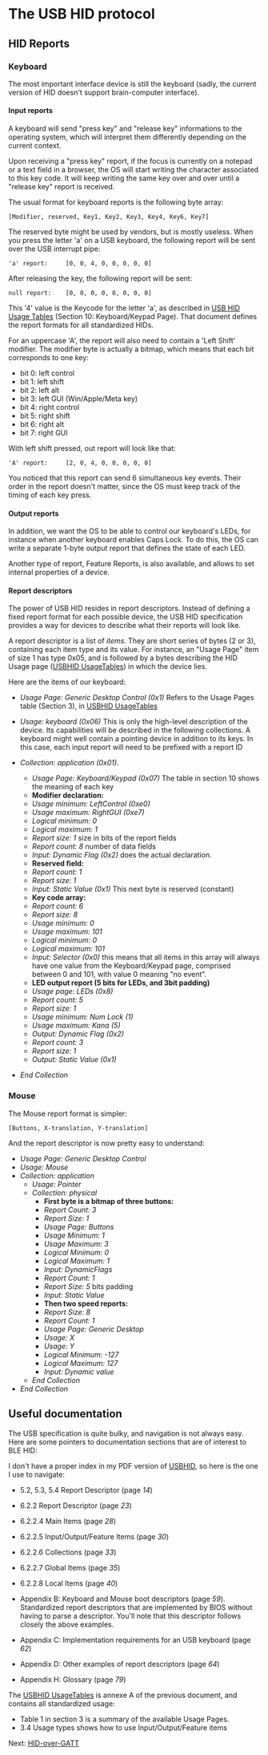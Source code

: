 # The USB HID protocol

## HID Reports

### Keyboard

The most important interface device is still the keyboard (sadly, the current version of HID doesn't support brain-computer interface). 

#### Input reports

A keyboard will send "press key" and "release key" informations to the operating system, which will interpret them differently depending on the current context.

Upon receiving a "press key" report, if the focus is currently on a notepad or a text field in a browser, the OS will start writing the character associated to this key code. It will keep writing the same key over and over until a "release key" report is received.

The usual format for keyboard reports is the following byte array:

    [Modifier, reserved, Key1, Key2, Key3, Key4, Key6, Key7]

The reserved byte might be used by vendors, but is mostly useless.
When you press the letter 'a' on a USB keyboard, the following report will be sent over the USB interrupt pipe:

    'a' report:     [0, 0, 4, 0, 0, 0, 0, 0]

After releasing the key, the following report will be sent:

    null report:    [0, 0, 0, 0, 0, 0, 0, 0]

This '4' value is the Keycode for the letter 'a', as described in [USB HID Usage Tables][USBHID UsageTables] (Section 10: Keyboard/Keypad Page). That document defines the report formats for all standardized HIDs.

For an uppercase 'A', the report will also need to contain a 'Left Shift' modifier. The modifier byte is actually a bitmap, which means that each bit corresponds to one key:

- bit 0: left control
- bit 1: left shift
- bit 2: left alt
- bit 3: left GUI (Win/Apple/Meta key)
- bit 4: right control
- bit 5: right shift
- bit 6: right alt
- bit 7: right GUI

With left shift pressed, out report will look like that:

    'A' report:     [2, 0, 4, 0, 0, 0, 0, 0]

You noticed that this report can send 6 simultaneous key events. Their order in the report doesn't matter, since the OS must keep track of the timing of each key press.

#### Output reports

In addition, we want the OS to be able to control our keyboard's LEDs, for instance when another keyboard enables Caps Lock. To do this, the OS can write a separate 1-byte output report that defines the state of each LED.

Another type of report, Feature Reports, is also available, and allows to set internal properties of a device.

#### Report descriptors

The power of USB HID resides in report descriptors. Instead of defining a fixed report format for each possible device, the USB HID specification provides a way for devices to describe what their reports will look like.

A report descriptor is a list of *items*. They are short series of bytes (2 or 3), containing each item type and its value. For instance, an "Usage Page" item of size 1 has type 0x05, and is followed by a bytes describing the HID Usage page ([USBHID UsageTables]) in which the device lies.

Here are the items of our keyboard:

- *Usage Page: Generic Desktop Control (0x1)*
  Refers to the Usage Pages table (Section 3), in [USBHID UsageTables]
- *Usage: keyboard (0x06)*
  This is only the high-level description of the device. Its capabilities will
  be described in the following collections. A keyboard might well contain a
  pointing device in addition to its keys. In this case, each input report will need to be prefixed with a report ID
- *Collection: application (0x01)*.
    - *Usage Page: Keyboard/Keypad (0x07)* The table in section 10 shows the meaning of each key
    - **Modifier declaration:**
    - *Usage minimum: LeftControl (0xe0)*
    - *Usage maximum: RightGUI (0xe7)*
    - *Logical minimum: 0*
    - *Logical maximum: 1*
    - *Report size: 1* size in bits of the report fields
    - *Report count: 8* number of data fields
    - *Input: Dynamic Flag (0x2)* does the actual declaration.
    - **Reserved field:**
    - *Report count: 1* 
    - *Report size: 1*
    - *Input: Static Value (0x1)* This next byte is reserved (constant)
    - **Key code array:**
    - *Report count: 6*
    - *Report size: 8*
    - *Usage minimum: 0*
    - *Usage maximum: 101*
    - *Logical minimum: 0*
    - *Logical maximum: 101*
    - *Input: Selector (0x0)* this means that all items in this array will
      always have one value from the Keyboard/Keypad page, comprised between 0
      and 101, with value 0 meaning "no event".
    - **LED output report (5 bits for LEDs, and 3bit padding)**
    - *Usage page: LEDs (0x8)*
    - *Report count: 5*
    - *Report size: 1*
    - *Usage minimum: Num Lock (1)*
    - *Usage maximum: Kana (5)*
    - *Output: Dynamic Flag (0x2)*
    - *Report count: 3*
    - *Report size: 1*
    - *Output: Static Value (0x1)*

- *End Collection*

### Mouse

The Mouse report format is simpler: 

    [Buttons, X-translation, Y-translation]

And the report descriptor is now pretty easy to understand:

- *Usage Page: Generic Desktop Control*
- *Usage: Mouse*
- *Collection: application*
    - *Usage: Pointer*
    - *Collection: physical*
        - **First byte is a bitmap of three buttons:**
        - *Report Count: 3*
        - *Report Size: 1*
        - *Usage Page: Buttons*
        - *Usage Minimum: 1*
        - *Usage Maximum: 3*
        - *Logical Minimum: 0*
        - *Logical Maximum: 1*
        - *Input: DynamicFlags*
        - *Report Count: 1*
        - *Report Size: 5* bits padding
        - *Input: Static Value*
        - **Then two speed reports:**
        - *Report Size: 8*
        - *Report Count: 1*
        - *Usage Page: Generic Desktop*
        - *Usage: X*
        - *Usage: Y*
        - *Logical Minimum: -127*
        - *Logical Maximum: 127*
        - *Input: Dynamic value*
    - *End Collection*
- *End Collection*

## Useful documentation

The USB specification is quite bulky, and navigation is not always easy. Here are some pointers to documentation sections that are of interest to BLE HID:

I don't have a proper index in my PDF version of [USBHID], so here is the one I use to navigate:

- 5.2, 5.3, 5.4 Report Descriptor (page *14*)
- 6.2.2 Report Descriptor (page *23*)
- 6.2.2.4 Main Items (page *28*)
- 6.2.2.5 Input/Output/Feature Items (page *30*)
- 6.2.2.6 Collections (page *33*)
- 6.2.2.7 Global Items (page *35*)
- 6.2.2.8 Local Items (page *40*)

- Appendix B: Keyboard and Mouse boot descriptors (page *59*).
  Standardized report descriptors that are implemented by BIOS without having
  to parse a descriptor. You'll note that this descriptor follows closely the above examples.
- Appendix C: Implementation requirements for an USB keyboard (page *62*)
- Appendix D: Other examples of report descriptors (page *64*)
- Appendix H: Glossary (page *79*)

The [USBHID UsageTables] is annexe A of the previous document, and contains all standardized usage:

- Table 1 in section 3 is a summary of the available Usage Pages.
- 3.4 Usage types shows how to use Input/Output/Feature items


[USBHID]: http://www.usb.org/developers/hidpage/HID1_11.pdf "USB HID 1.11 specification"
[USBHID UsageTables]: http://www.usb.org/developers/hidpage/Hut1_12v2.pdf "USB HID Usage Tables"

Next: [HID-over-GATT](HIDService.html)

